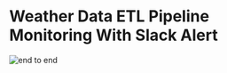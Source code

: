  # Weather Data ETL Pipeline Monitoring With Slack Alert
  
        
![end to end](https://github.com/teenbress/weather_data_etl_with_slack_alert/blob/master/WeatherDataETL.png)
